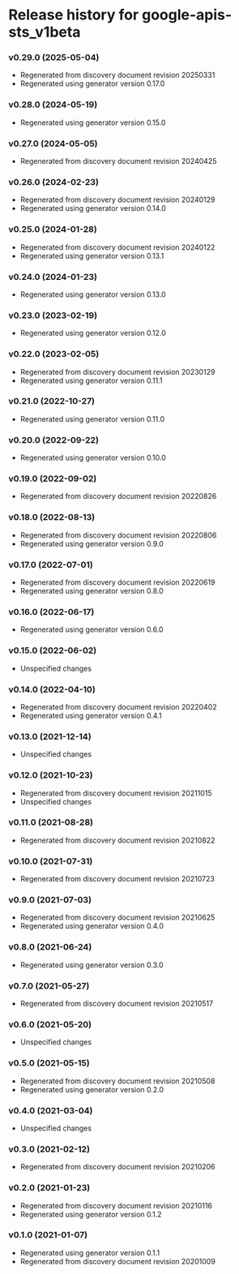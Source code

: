 # Release history for google-apis-sts_v1beta

### v0.29.0 (2025-05-04)

* Regenerated from discovery document revision 20250331
* Regenerated using generator version 0.17.0

### v0.28.0 (2024-05-19)

* Regenerated using generator version 0.15.0

### v0.27.0 (2024-05-05)

* Regenerated from discovery document revision 20240425

### v0.26.0 (2024-02-23)

* Regenerated from discovery document revision 20240129
* Regenerated using generator version 0.14.0

### v0.25.0 (2024-01-28)

* Regenerated from discovery document revision 20240122
* Regenerated using generator version 0.13.1

### v0.24.0 (2024-01-23)

* Regenerated using generator version 0.13.0

### v0.23.0 (2023-02-19)

* Regenerated using generator version 0.12.0

### v0.22.0 (2023-02-05)

* Regenerated from discovery document revision 20230129
* Regenerated using generator version 0.11.1

### v0.21.0 (2022-10-27)

* Regenerated using generator version 0.11.0

### v0.20.0 (2022-09-22)

* Regenerated using generator version 0.10.0

### v0.19.0 (2022-09-02)

* Regenerated from discovery document revision 20220826

### v0.18.0 (2022-08-13)

* Regenerated from discovery document revision 20220806
* Regenerated using generator version 0.9.0

### v0.17.0 (2022-07-01)

* Regenerated from discovery document revision 20220619
* Regenerated using generator version 0.8.0

### v0.16.0 (2022-06-17)

* Regenerated using generator version 0.6.0

### v0.15.0 (2022-06-02)

* Unspecified changes

### v0.14.0 (2022-04-10)

* Regenerated from discovery document revision 20220402
* Regenerated using generator version 0.4.1

### v0.13.0 (2021-12-14)

* Unspecified changes

### v0.12.0 (2021-10-23)

* Regenerated from discovery document revision 20211015
* Unspecified changes

### v0.11.0 (2021-08-28)

* Regenerated from discovery document revision 20210822

### v0.10.0 (2021-07-31)

* Regenerated from discovery document revision 20210723

### v0.9.0 (2021-07-03)

* Regenerated from discovery document revision 20210625
* Regenerated using generator version 0.4.0

### v0.8.0 (2021-06-24)

* Regenerated using generator version 0.3.0

### v0.7.0 (2021-05-27)

* Regenerated from discovery document revision 20210517

### v0.6.0 (2021-05-20)

* Unspecified changes

### v0.5.0 (2021-05-15)

* Regenerated from discovery document revision 20210508
* Regenerated using generator version 0.2.0

### v0.4.0 (2021-03-04)

* Unspecified changes

### v0.3.0 (2021-02-12)

* Regenerated from discovery document revision 20210206

### v0.2.0 (2021-01-23)

* Regenerated from discovery document revision 20210116
* Regenerated using generator version 0.1.2

### v0.1.0 (2021-01-07)

* Regenerated using generator version 0.1.1
* Regenerated from discovery document revision 20201009

